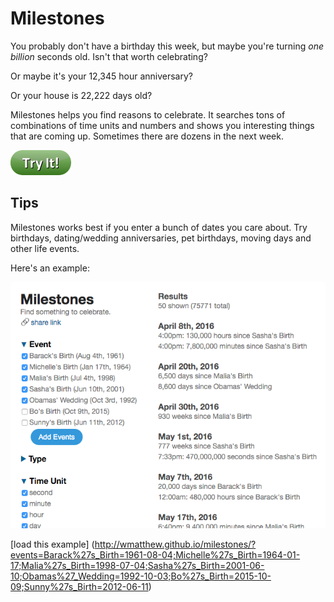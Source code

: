 # Milestones
You probably don't have a birthday this week, but maybe you're turning *one billion* seconds old. Isn't that worth celebrating?

Or maybe it's your 12,345 hour anniversary?

Or your house is 22,222 days old?

Milestones helps you find reasons to celebrate. It searches tons of combinations of time units and numbers and shows you interesting things that are coming up. Sometimes there are dozens in the next week.

<a href="http://wmatthew.github.io/milestones">![](img/try_it_button.png)</a>

## Tips
Milestones works best if you enter a bunch of dates you care about. Try birthdays, dating/wedding anniversaries, pet birthdays, moving days and other life events.

Here's an example:

![](img/obama_family_example.png)

[load this example] (http://wmatthew.github.io/milestones/?events=Barack%27s_Birth=1961-08-04;Michelle%27s_Birth=1964-01-17;Malia%27s_Birth=1998-07-04;Sasha%27s_Birth=2001-06-10;Obamas%27_Wedding=1992-10-03;Bo%27s_Birth=2015-10-09;Sunny%27s_Birth=2012-06-11)

